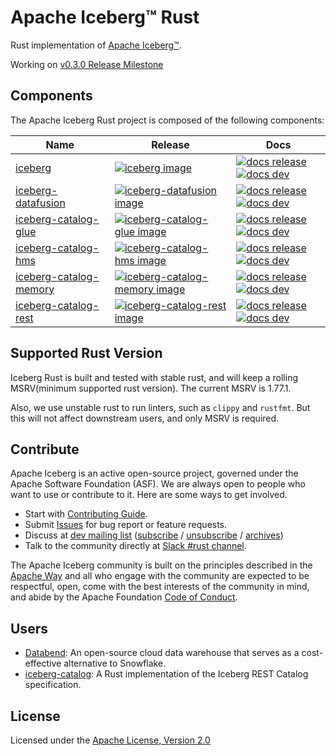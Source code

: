 <!--
  ~ Licensed to the Apache Software Foundation (ASF) under one
  ~ or more contributor license agreements.  See the NOTICE file
  ~ distributed with this work for additional information
  ~ regarding copyright ownership.  The ASF licenses this file
  ~ to you under the Apache License, Version 2.0 (the
  ~ "License"); you may not use this file except in compliance
  ~ with the License.  You may obtain a copy of the License at
  ~
  ~   http://www.apache.org/licenses/LICENSE-2.0
  ~
  ~ Unless required by applicable law or agreed to in writing,
  ~ software distributed under the License is distributed on an
  ~ "AS IS" BASIS, WITHOUT WARRANTIES OR CONDITIONS OF ANY
  ~ KIND, either express or implied.  See the License for the
  ~ specific language governing permissions and limitations
  ~ under the License.
-->

# Apache Iceberg™ Rust



Rust implementation of [Apache Iceberg™](https://iceberg.apache.org/).

Working on [v0.3.0 Release Milestone](https://github.com/apache/iceberg-rust/milestone/2)

## Components

The Apache Iceberg Rust project is composed of the following components:

| Name                     | Release                                                         | Docs                                                                                                  |
|--------------------------|-----------------------------------------------------------------|-------------------------------------------------------------------------------------------------------|
| [iceberg]                | [![iceberg image]][iceberg link]                                | [![docs release]][iceberg release docs] [![docs dev]][iceberg dev docs]                               |
| [iceberg-datafusion]     | [![iceberg-datafusion image]][iceberg-datafusion link]          | [![docs release]][iceberg-datafusion release docs] [![docs dev]][iceberg-datafusion dev docs]         |
| [iceberg-catalog-glue]   | [![iceberg-catalog-glue image]][iceberg-catalog-glue link]      | [![docs release]][iceberg-catalog-glue release docs] [![docs dev]][iceberg-catalog-glue dev docs]     |
| [iceberg-catalog-hms]    | [![iceberg-catalog-hms image]][iceberg-catalog-hms link]        | [![docs release]][iceberg-catalog-hms release docs] [![docs dev]][iceberg-catalog-hms dev docs]       |
| [iceberg-catalog-memory] | [![iceberg-catalog-memory image]][iceberg-catalog-memory link]  | [![docs release]][iceberg-catalog-memory release docs] [![docs dev]][iceberg-catalog-memory dev docs] |
| [iceberg-catalog-rest]   | [![iceberg-catalog-rest image]][iceberg-catalog-rest link]      | [![docs release]][iceberg-catalog-rest release docs] [![docs dev]][iceberg-catalog-rest dev docs]     |

[docs release]: https://img.shields.io/badge/docs-release-blue
[docs dev]: https://img.shields.io/badge/docs-dev-blue
[iceberg]: crates/iceberg/README.md
[iceberg image]: https://img.shields.io/crates/v/iceberg.svg
[iceberg link]: https://crates.io/crates/iceberg
[iceberg release docs]: https://docs.rs/iceberg
[iceberg dev docs]: https://rust.iceberg.apache.org/api/iceberg/

[iceberg-datafusion]: crates/integrations/datafusion/README.md
[iceberg-datafusion image]: https://img.shields.io/crates/v/iceberg-datafusion.svg
[iceberg-datafusion link]: https://crates.io/crates/iceberg-datafusion
[iceberg-datafusion dev docs]: https://rust.iceberg.apache.org/api/iceberg_datafusion/
[iceberg-datafusion release docs]: https://docs.rs/iceberg-datafusion

[iceberg-catalog-glue]: crates/catalog/glue/README.md
[iceberg-catalog-glue image]: https://img.shields.io/crates/v/iceberg-catalog-glue.svg
[iceberg-catalog-glue link]: https://crates.io/crates/iceberg-catalog-glue
[iceberg-catalog-glue release docs]: https://docs.rs/iceberg-catalog-glue
[iceberg-catalog-glue dev docs]: https://rust.iceberg.apache.org/api/iceberg_catalog_glue/

[iceberg-catalog-hms]: crates/catalog/hms/README.md
[iceberg-catalog-hms image]: https://img.shields.io/crates/v/iceberg-catalog-hms.svg
[iceberg-catalog-hms link]: https://crates.io/crates/iceberg-catalog-hms
[iceberg-catalog-hms release docs]: https://docs.rs/iceberg-catalog-hms
[iceberg-catalog-hms dev docs]: https://rust.iceberg.apache.org/api/iceberg_catalog_hms/

[iceberg-catalog-memory]: crates/catalog/memory/README.md
[iceberg-catalog-memory image]: https://img.shields.io/crates/v/iceberg-catalog-memory.svg
[iceberg-catalog-memory link]: https://crates.io/crates/iceberg-catalog-memory
[iceberg-catalog-memory release docs]: https://docs.rs/iceberg-catalog-memory
[iceberg-catalog-memory dev docs]: https://rust.iceberg.apache.org/api/iceberg_catalog_memory/

[iceberg-catalog-rest]: crates/catalog/rest/README.md
[iceberg-catalog-rest image]: https://img.shields.io/crates/v/iceberg-catalog-rest.svg
[iceberg-catalog-rest link]: https://crates.io/crates/iceberg-catalog-rest
[iceberg-catalog-rest release docs]: https://docs.rs/iceberg-catalog-rest
[iceberg-catalog-rest dev docs]: https://rust.iceberg.apache.org/api/iceberg_catalog_rest/

## Supported Rust Version

Iceberg Rust is built and tested with stable rust, and will keep a rolling MSRV(minimum supported rust version). The 
current MSRV is 1.77.1. 

Also, we use unstable rust to run linters, such as `clippy` and `rustfmt`. But this will not affect downstream users, 
and only MSRV is required.  


## Contribute

Apache Iceberg is an active open-source project, governed under the Apache Software Foundation (ASF). We are always open to people who want to use or contribute to it. Here are some ways to get involved.

- Start with [Contributing Guide](CONTRIBUTING.md).
- Submit [Issues](https://github.com/apache/iceberg-rust/issues/new) for bug report or feature requests.
- Discuss
  at [dev mailing list](mailto:dev@iceberg.apache.org) ([subscribe](<mailto:dev-subscribe@iceberg.apache.org?subject=(send%20this%20email%20to%20subscribe)>) / [unsubscribe](<mailto:dev-unsubscribe@iceberg.apache.org?subject=(send%20this%20email%20to%20unsubscribe)>) / [archives](https://lists.apache.org/list.html?dev@iceberg.apache.org))
- Talk to the community directly
  at [Slack #rust channel](https://join.slack.com/t/apache-iceberg/shared_invite/zt-1zbov3k6e-KtJfoaxp97YfX6dPz1Bk7A).

The Apache Iceberg community is built on the principles described in the [Apache Way](https://www.apache.org/theapacheway/index.html) and all who engage with the community are expected to be respectful, open, come with the best interests of the community in mind, and abide by the Apache Foundation [Code of Conduct](https://www.apache.org/foundation/policies/conduct.html).
## Users

- [Databend](https://github.com/datafuselabs/databend/): An open-source cloud data warehouse that serves as a cost-effective alternative to Snowflake.
- [iceberg-catalog](https://github.com/hansetag/iceberg-catalog): A Rust implementation of the Iceberg REST Catalog specification.

## License

Licensed under the [Apache License, Version 2.0](http://www.apache.org/licenses/LICENSE-2.0)
